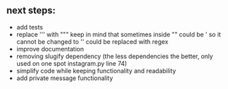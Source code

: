 ## next steps:

- add tests
- replace ''' with """ keep in mind that sometimes inside "" could be ' so it cannot be changed to '' could be replaced with regex
- improve documentation
- removing slugify dependency (the less dependencies the better, only used on one spot instagram.py line 74)
- simplify code while keeping functionality and readability
- add private message functionality
